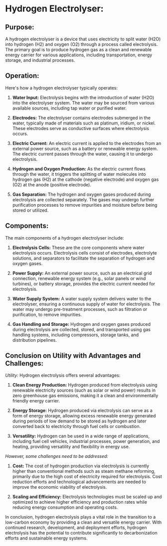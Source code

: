 # Hydrogen Electrolyser:

## Purpose:

A hydrogen electrolyser is a device that uses electricity to split water (H2O) into hydrogen (H2) and oxygen (O2) through a process called electrolysis. The primary goal is to produce hydrogen gas as a clean and renewable energy carrier for various applications, including transportation, energy storage, and industrial processes.

## Operation:

Here's how a hydrogen electrolyser typically operates:

1. **Water Input:** Electrolysis begins with the introduction of water (H2O) into the electrolyser system. The water may be sourced from various available sources, including tap water or purified water.

2. **Electrodes:** The electrolyser contains electrodes submerged in the water, typically made of materials such as platinum, iridium, or nickel. These electrodes serve as conductive surfaces where electrolysis occurs.

3. **Electric Current:** An electric current is applied to the electrodes from an external power source, such as a battery or renewable energy system. The electric current passes through the water, causing it to undergo electrolysis.

4. **Hydrogen and Oxygen Production:** As the electric current flows through the water, it triggers the splitting of water molecules into hydrogen gas (H2) at the cathode (negative electrode) and oxygen gas (O2) at the anode (positive electrode).

5. **Gas Separation:** The hydrogen and oxygen gases produced during electrolysis are collected separately. The gases may undergo further purification processes to remove impurities and moisture before being stored or utilized.

## Components:

The main components of a hydrogen electrolyser include:

1. **Electrolysis Cells:** These are the core components where water electrolysis occurs. Electrolysis cells consist of electrodes, electrolyte solutions, and separators to facilitate the separation of hydrogen and oxygen gases.

2. **Power Supply:** An external power source, such as an electrical grid connection, renewable energy system (e.g., solar panels or wind turbines), or battery storage, provides the electric current needed for electrolysis.

3. **Water Supply System:** A water supply system delivers water to the electrolyser, ensuring a continuous supply of water for electrolysis. The water may undergo pre-treatment processes, such as filtration or purification, to remove impurities.

4. **Gas Handling and Storage:** Hydrogen and oxygen gases produced during electrolysis are collected, stored, and transported using gas handling systems, including compressors, storage tanks, and distribution pipelines.

## Conclusion on Utility with Advantages and Challenges:

*Utility:* Hydrogen electrolysis offers several advantages:

1. **Clean Energy Production:** Hydrogen produced from electrolysis using renewable electricity sources (such as solar or wind power) results in zero greenhouse gas emissions, making it a clean and environmentally friendly energy carrier.

2. **Energy Storage:** Hydrogen produced via electrolysis can serve as a form of energy storage, allowing excess renewable energy generated during periods of low demand to be stored as hydrogen and later converted back to electricity through fuel cells or combustion.

3. **Versatility:** Hydrogen can be used in a wide range of applications, including fuel cell vehicles, industrial processes, power generation, and heating, providing versatility and flexibility in energy use.

*However, some challenges need to be addressed:*

1. **Cost:** The cost of hydrogen production via electrolysis is currently higher than conventional methods such as steam methane reforming, primarily due to the high cost of electricity required for electrolysis. Cost reduction efforts and technological advancements are needed to improve the economic viability of electrolysis.

2. **Scaling and Efficiency:** Electrolysis technologies must be scaled up and optimized to achieve higher efficiency and production rates while reducing energy consumption and operating costs.

In conclusion, hydrogen electrolysis plays a vital role in the transition to a low-carbon economy by providing a clean and versatile energy carrier. With continued research, development, and deployment efforts, hydrogen electrolysis has the potential to contribute significantly to decarbonization efforts and sustainable energy systems.
